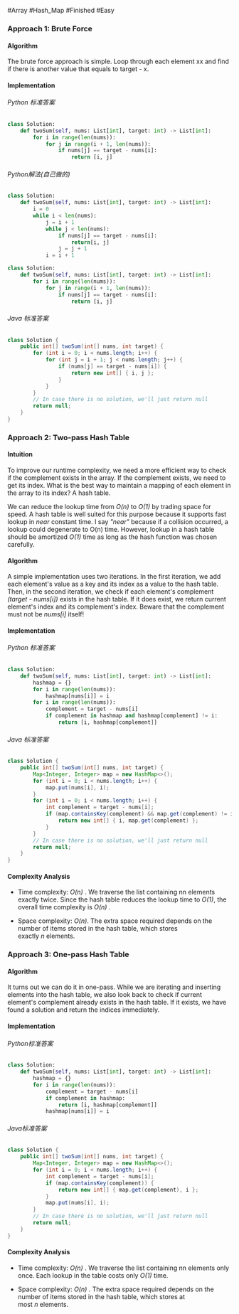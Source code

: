 
 #Array #Hash_Map #Finished #Easy 


### Approach 1: Brute Force
#### Algorithm
The brute force approach is simple. Loop through each element xx and find if there is another value that equals to target - x.
#### Implementation
###### Python 标准答案
``` python 3
class Solution:
    def twoSum(self, nums: List[int], target: int) -> List[int]:
        for i in range(len(nums)):
            for j in range(i + 1, len(nums)):
                if nums[j] == target - nums[i]:
                    return [i, j]
```

###### Python解法(自己做的)
```python
class Solution:
    def twoSum(self, nums: List[int], target: int) -> List[int]:
        i = 0
        while i < len(nums):
            j = i + 1
            while j < len(nums):
                if nums[j] == target - nums[i]:
                    return[i, j]
                j = j + 1
            i = i + 1
```

```python
class Solution:
    def twoSum(self, nums: List[int], target: int) -> List[int]:
        for i in range(len(nums)):
            for j in range(i + 1, len(nums)):
                if nums[j] == target - nums[i]:
                    return [i, j]
```

###### Java 标准答案
```java
class Solution {
    public int[] twoSum(int[] nums, int target) {
        for (int i = 0; i < nums.length; i++) {
            for (int j = i + 1; j < nums.length; j++) {
                if (nums[j] == target - nums[i]) {
                    return new int[] { i, j };
                }
            }
        }
        // In case there is no solution, we'll just return null
        return null;
    }
}
```

### Approach 2: Two-pass Hash Table
#### **Intuition**

To improve our runtime complexity, we need a more efficient way to check if the complement exists in the array. If the complement exists, we need to get its index. What is the best way to maintain a mapping of each element in the array to its index? A hash table.

We can reduce the lookup time from *O(n)* to *O(1)* by trading space for speed. A hash table is well suited for this purpose because it supports fast lookup in _near_ constant time. I say *"near"* because if a collision occurred, a lookup could degenerate to O(n) time. However, lookup in a hash table should be amortized *O(1)* time as long as the hash function was chosen carefully.

#### **Algorithm**

A simple implementation uses two iterations. In the first iteration, we add each element's value as a key and its index as a value to the hash table. Then, in the second iteration, we check if each element's complement *(target - nums[i])* exists in the hash table. If it does exist, we return current element's index and its complement's index. Beware that the complement must not be *nums[i]* itself!

#### Implementation
###### Python 标准答案
```python
class Solution:
    def twoSum(self, nums: List[int], target: int) -> List[int]:
        hashmap = {}
        for i in range(len(nums)):
            hashmap[nums[i]] = i
        for i in range(len(nums)):
            complement = target - nums[i]
            if complement in hashmap and hashmap[complement] != i:
                return [i, hashmap[complement]] 
```

###### Java 标准答案
```java
class Solution {
    public int[] twoSum(int[] nums, int target) {
        Map<Integer, Integer> map = new HashMap<>();
        for (int i = 0; i < nums.length; i++) {
            map.put(nums[i], i);
        }
        for (int i = 0; i < nums.length; i++) {
            int complement = target - nums[i];
            if (map.containsKey(complement) && map.get(complement) != i) {
                return new int[] { i, map.get(complement) };
            }
        }
        // In case there is no solution, we'll just return null
        return null;
    }
}
```


#### Complexity Analysis

-   Time complexity: *O(n)* . We traverse the list containing nn elements exactly twice. Since the hash table reduces the lookup time to *O(1)*, the overall time complexity is *O(n)* .

-   Space complexity: *O(n)*. The extra space required depends on the number of items stored in the hash table, which stores exactly *n* elements.


### Approach 3: One-pass Hash Table
#### Algorithm

It turns out we can do it in one-pass. While we are iterating and inserting elements into the hash table, we also look back to check if current element's complement already exists in the hash table. If it exists, we have found a solution and return the indices immediately.

#### Implementation
###### Python标准答案
```python
class Solution:
    def twoSum(self, nums: List[int], target: int) -> List[int]:
        hashmap = {}
        for i in range(len(nums)):
            complement = target - nums[i]
            if complement in hashmap:
                return [i, hashmap[complement]]
            hashmap[nums[i]] = i
```

###### Java标准答案
```java
class Solution {
    public int[] twoSum(int[] nums, int target) {
        Map<Integer, Integer> map = new HashMap<>();
        for (int i = 0; i < nums.length; i++) {
            int complement = target - nums[i];
            if (map.containsKey(complement)) {
                return new int[] { map.get(complement), i };
            }
            map.put(nums[i], i);
        }
        // In case there is no solution, we'll just return null
        return null;
    }
}
```
#### Complexity Analysis
-   Time complexity: *O(n)* . We traverse the list containing nn elements only once. Each lookup in the table costs only *O(1)* time.
  
-   Space complexity: *O(n)* . The extra space required depends on the number of items stored in the hash table, which stores at most *n* elements.
